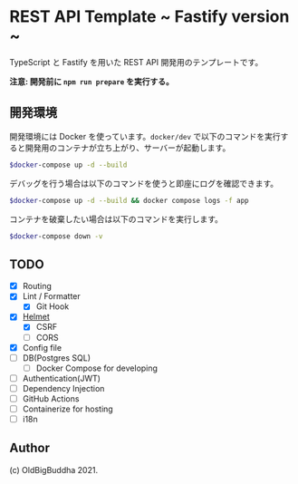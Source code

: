 # REST API Template ~ Fastify version ~

TypeScript と Fastify を用いた REST API 開発用のテンプレートです。

**注意: 開発前に `npm run prepare` を実行する。**

## 開発環境

開発環境には Docker を使っています。`docker/dev` で以下のコマンドを実行すると開発用のコンテナが立ち上がり、サーバーが起動します。

```sh
$docker-compose up -d --build
```

デバッグを行う場合は以下のコマンドを使うと即座にログを確認できます。

```sh
$docker-compose up -d --build && docker compose logs -f app
```

コンテナを破棄したい場合は以下のコマンドを実行します。

```sh
$docker-compose down -v
```

## TODO

- [x] Routing
- [x] Lint / Formatter
  - [x] Git Hook
- [x] [Helmet](https://github.com/fastify/fastify-helmet)
  - [x] CSRF
  - [ ] CORS
- [x] Config file
- [ ] DB(Postgres SQL)
  - [ ] Docker Compose for developing
- [ ] Authentication(JWT)
- [ ] Dependency Injection
- [ ] GitHub Actions
- [ ] Containerize for hosting
- [ ] i18n

## Author

(c) OldBigBuddha 2021.

